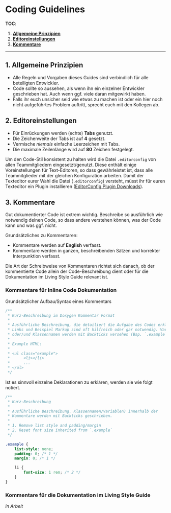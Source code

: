 # Coding Guidelines #

**TOC**:

1. [**Allgemeine Prinzipien**](#markdown-header-allgemeine-prinzipien)
2. [**Editoreinstellungen**](#markdown-header-editoreinstellungen)
3. [**Kommentare**](#markdown-header-kommentare)

---

## 1. Allgemeine Prinzipien ##

+ Alle Regeln und Vorgaben dieses Guides sind verbindlich für alle  beteiligten Entwickler.
+ Code sollte so aussehen, als wenn ihn ein einzelner Entwickler geschrieben hat. Auch wenn ggf. viele daran mitgewirkt haben.
+ Falls ihr euch unsicher seid wie etwas zu machen ist oder ein hier noch nicht aufgeführtes Problem auftritt, sprecht euch mit den Kollegen ab.

## 2. Editoreinstellungen ##

+ Für Einrückungen werden (echte) **Tabs** genutzt.
+ Die Zeichenweite der Tabs ist auf **4** gesetzt.
+ Vermische *niemals* einfache Leerzeichen mit Tabs.
+ Die maximale Zeilenlänge wird auf **80** Zeichen festgelegt.

Um den Code-Stil konsistent zu halten wird die Datei `.editorconfig` von allen Teammitgliedern eingesetzt/genutzt. Diese enthält einige Voreinstellungen für Text-Editoren, so dass gewährleistet ist, dass alle Teammitglieder mit der gleichen Konfiguration arbeiten. Damit der Texteditor eurer Wahl die Datei (`.editorconfig`) versteht, müsst ihr für euren Texteditor ein Plugin installieren ([EditorConfig Plugin Downloads](http://editorconfig.org/#download)).

## 3. Kommentare ##

Gut dokumentierter Code ist extrem wichtig. Beschreibe so ausführlich wie notwendig deinen Code, so dass andere verstehen können, was der Code kann und was ggf. nicht.

Grundsätzliches zu Kommentaren:

+ Kommentare werden auf **English** verfasst.
+ Kommentare werden in ganzen, beschreibenden Sätzen und korrekter Interpunktion verfasst.

Die Art der Schreibweise von Kommentaren richtet sich danach, ob der kommentierte Code allein der Code-Beschreibung dient oder für die Dokumentation im Living Style Guide relevant ist.

### Kommentare für Inline Code Dokumentation

Grundsätzlicher Aufbau/Syntax eines Kommentars

```css
/**
 * Kurz-Beschreibung im Doxygen Kommentar Format
 * 
 * Ausführliche Beschreibung, die detailiert die Aufgabe des Codes erklärt.
 * Links und Beispiel Markup sind oft hilfreich oder gar notwendig. Variablen
 * oder/und Klassennamen werden mit Backticks versehen (Bsp. `.example`).
 *
 * Example HTML:
 *
 * <ul class="example">
 *      <li></li>
 *      ...
 * </ul>
 */
```

Ist es sinnvoll einzelne Deklarationen zu erklären, werden sie wie folgt notiert.

```css
/**
 * Kurz-Beschreibung
 * 
 * Ausführliche Beschreibung. Klassennamen/Variablen) innerhalb der
 * Kommentare werden mit Backticks geschrieben.
 *
 * 1. Remove list style and padding/margin
 * 2. Reset font size inherited from `.example`
 */

.example {
    list-style: none;
    padding: 0; /* 1 */
    margin: 0; /* 1 */

    li {
        font-size: 1 rem; /* 2 */
    }
}
```





### Kommentare für die Dokumentation im Living Style Guide

*in Arbeit*